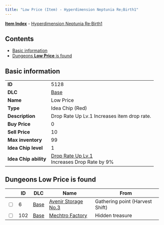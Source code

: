 ```yaml
---
title: "Low Price (Item) - Hyperdimension Neptunia Re;Birth1"
---
```


[**Item Index**](/neptunia/rb1/item/index.html) - [Hyperdimension Neptunia Re;Birth1](/neptunia/rb1)

## Contents

- [Basic information](#basic-information)
- [Dungeons **Low Price** is found](#dungeons-low-price-is-found)

## Basic information

|   |   |
| -- | -- |
| **ID** | 5128 |
| **DLC** | [Base](/neptunia/rb1/dlc/1-base.html) |
| **Name** | Low Price |
| **Type** | Idea Chip (Red) |
| **Description** | Drop Rate Up Lv.1 Increases item drop rate. |
| **Buy Price** | 0 |
| **Sell Price** | 10 |
| **Max inventory** | 99 |
| **Idea Chip level** | 1 |
| **Idea Chip ability** | [Drop Rate Up Lv.1](/neptunia/rb1/ability/1-9627-drop-rate-up-lv-1.html)<br />Increases Drop Rate by 9% |

## Dungeons **Low Price** is found

|    | ID | DLC | Name | From |
| -- | -- | --- | ---- | ---- |
| <input type="checkbox" id="rb1-dungeon-1-6" class="trackbox" /> | 6 | [Base](/neptunia/rb1/dlc/1-base.html) | [Avenir Storage No.3](/neptunia/rb1/dungeon/1-6-avenir-storage-no-3.html) | Gathering point (Harvest Shift) |
| <input type="checkbox" id="rb1-dungeon-1-102" class="trackbox" /> | 102 | [Base](/neptunia/rb1/dlc/1-base.html) | [Mechtro Factory](/neptunia/rb1/dungeon/1-102-mechtro-factory.html) | Hidden treasure |